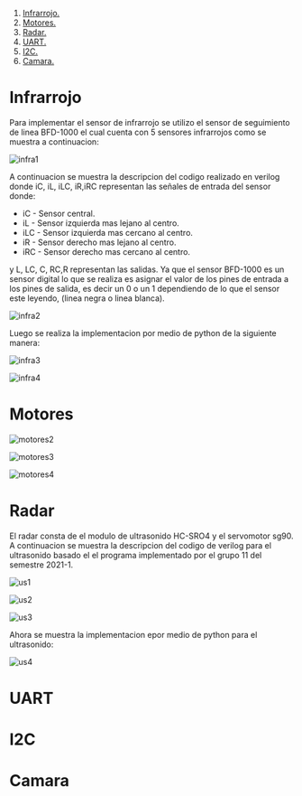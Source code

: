 1. [ Infrarrojo. ](#infrarrojo)
2. [ Motores. ](#motores)
3. [ Radar. ](#radar)
4. [ UART. ](#uart)
5. [ I2C. ](#I2C)
6. [ Camara. ](#camara)

# Infrarrojo

Para implementar el sensor de infrarrojo se utilizo el sensor de seguimiento de linea BFD-1000 el cual cuenta con 5 sensores infrarrojos como se muestra a continuacion:

![infra1](https://user-images.githubusercontent.com/92388558/153109712-89b3b481-5225-40f7-828e-785313257cef.png)

A continuacion se muestra la descripcion del codigo realizado en verilog donde iC, iL, iLC, iR,iRC representan las señales de entrada del sensor donde:

- iC  - Sensor central.
- iL  - Sensor izquierda mas lejano al centro.
- iLC - Sensor izquierda mas cercano al centro.
- iR  - Sensor derecho mas lejano al centro.
- iRC - Sensor derecho mas cercano al centro.

y L, LC, C, RC,R representan las salidas. Ya que el sensor BFD-1000 es un sensor digital lo que se realiza es asignar el valor de los pines de entrada a los pines de salida, es decir un 0 o un 1 dependiendo de lo que el sensor este leyendo, (linea negra o linea blanca).

![infra2](https://user-images.githubusercontent.com/92388558/153109981-1bd77b88-afe3-4cd5-864b-e43fc98c5d0c.png)

Luego se realiza la implementacion por medio de python de la siguiente manera:

![infra3](https://user-images.githubusercontent.com/92388558/153111305-151ff5fb-90b4-490e-acdd-b6956288fe0a.png)

![infra4](https://user-images.githubusercontent.com/92388558/153111311-69e165d1-daaa-430b-bc7a-8440550dc648.png)


# Motores

![motores2](https://user-images.githubusercontent.com/92388558/153112643-3000f310-da91-46f0-98f2-34b0ced0da81.png)

![motores3](https://user-images.githubusercontent.com/92388558/153112407-af8a2eea-5ad9-4855-8be2-a361639ce087.png)

![motores4](https://user-images.githubusercontent.com/92388558/153112428-dbc1b0f7-8f90-44ea-bbe3-f09426d8a1b5.png)


# Radar
El radar consta de el modulo de ultrasonido HC-SRO4 y el servomotor sg90. A continuacion se muestra la descripcion del codigo de verilog para el ultrasonido basado el el programa implementado por el grupo 11 del semestre 2021-1.

![us1](https://user-images.githubusercontent.com/92388558/153326680-40f9857f-a0aa-4109-990e-eb47225fc63d.png)

![us2](https://user-images.githubusercontent.com/92388558/153326692-74947cc3-cc75-4dd3-80d9-9f4730198798.png)

![us3](https://user-images.githubusercontent.com/92388558/153326702-50d04a21-04a9-4c39-b5de-a9d9b73299f4.png)


Ahora se muestra la implementacion epor medio de python para el ultrasonido:

![us4](https://user-images.githubusercontent.com/92388558/153326870-c0ece5e1-cf98-47d5-b70c-0cd0e4219144.png)


# UART

# I2C

# Camara
